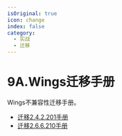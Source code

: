```yaml
---
isOriginal: true
icon: change
index: false
category:
  - 实战
  - 迁移
---
```


# 9A.Wings迁移手册

Wings不兼容性迁移手册。

* [迁移2.4.2.201手册](9a1.242-201.md)
* [迁移2.6.6.210手册](9a2.266-210.md)
  